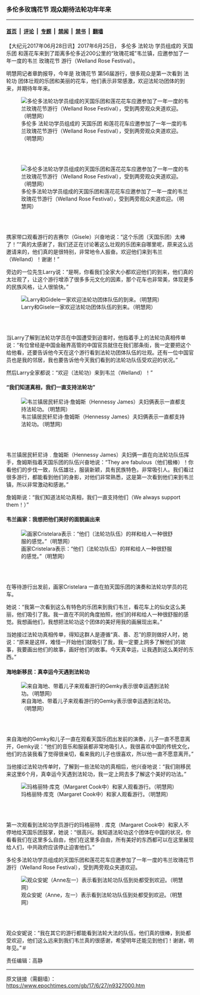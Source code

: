 ### 多伦多玫瑰花节 观众期待法轮功年年来

---

#### [首页](../../../..?n9327000) &nbsp;|&nbsp; [评论](../../../../../epoch-comment?n9327000) &nbsp;|&nbsp; [专题](../../../../../epoch-special?n9327000) &nbsp;|&nbsp; [禁闻](../../../../../epoch-news?n9327000) &nbsp;|&nbsp; [禁书](../../../../../books?n9327000) &nbsp;|&nbsp; [翻墙](https://github.com/gfw-breaker/nogfw/blob/master/README.md?n9327000)


<div class="post_content" id="artbody" itemprop="articleBody">
 <!-- article content begin -->
 <p>
  【大纪元2017年06月28日讯】2017年6月25日，
  <ok href="https://www.epochtimes.com/gb/tag/%E5%A4%9A%E4%BC%A6%E5%A4%9A.html">
   多伦多
  </ok>
  <ok href="https://www.epochtimes.com/gb/tag/%E6%B3%95%E8%BD%AE%E5%8A%9F.html">
   法轮功
  </ok>
  学员组成的
  <ok href="https://www.epochtimes.com/gb/tag/%E5%A4%A9%E5%9B%BD%E4%B9%90%E5%9B%A2.html">
   天国乐团
  </ok>
  和莲花车来到了距离多伦多近200公里的“玫瑰花城”韦兰镇，应邀参加了一年一度的韦兰
  <ok href="https://www.epochtimes.com/gb/tag/%E7%8E%AB%E7%91%B0%E8%8A%B1%E8%8A%82.html">
   玫瑰花节
  </ok>
  游行（Welland Rose Festival）。
 </p>
 <p>
  明慧网记者章韵报导，今年是
  <ok href="https://www.epochtimes.com/gb/tag/%E7%8E%AB%E7%91%B0%E8%8A%B1%E8%8A%82.html">
   玫瑰花节
  </ok>
  第56届游行，很多观众是第一次看到
  <ok href="https://www.epochtimes.com/gb/tag/%E6%B3%95%E8%BD%AE%E5%8A%9F.html">
   法轮功
  </ok>
  团体壮观的乐团和美丽的花车，他们表示非常感激，欢迎法轮功团体的到来，并期待年年来。
 </p>
 <figure aria-describedby="caption-attachment-9327060" class="wp-caption aligncenter" id="attachment_9327060" style="width: 450px">
  <ok href=" https://i.epochtimes.com/assets/uploads/2017/06/2017-6-26-toronto-rose-festival_03-ss-450x191.jpg" rel="noreferrer noopener" target="_blank">
   <img alt="多伦多法轮功学员组成的天国乐团和莲花花车应邀参加了一年一度的韦兰玫瑰花节游行（Welland Rose Festival），受到两旁观众夹道欢迎。（明慧网）" class="size-medium wp-image-9327060" src="https://i.epochtimes.com/assets/uploads/2017/06/2017-6-26-toronto-rose-festival_03-ss-450x191.jpg"/>
  </ok>
  <br/><figcaption class="wp-caption-text" id="caption-attachment-9327060">
   <ok href="https://www.epochtimes.com/gb/tag/%E5%A4%9A%E4%BC%A6%E5%A4%9A.html">
    多伦多
   </ok>
   法轮功学员组成的
   <ok href="https://www.epochtimes.com/gb/tag/%E5%A4%A9%E5%9B%BD%E4%B9%90%E5%9B%A2.html">
    天国乐团
   </ok>
   和莲花花车应邀参加了一年一度的韦兰玫瑰花节游行（Welland Rose Festival），受到两旁观众夹道欢迎。（明慧网）
  </figcaption><br/>
 </figure><br/>
 <figure aria-describedby="caption-attachment-9327061" class="wp-caption aligncenter" id="attachment_9327061" style="width: 450px">
  <ok href=" https://i.epochtimes.com/assets/uploads/2017/06/2017-6-26-toronto-rose-festival_04-ss-450x253.jpg" rel="noreferrer noopener" target="_blank">
   <img alt="多伦多法轮功学员组成的天国乐团和莲花花车应邀参加了一年一度的韦兰玫瑰花节游行（Welland Rose Festival），受到两旁观众夹道欢迎。（明慧网）" class="size-medium wp-image-9327061" src="https://i.epochtimes.com/assets/uploads/2017/06/2017-6-26-toronto-rose-festival_04-ss-450x253.jpg"/>
  </ok>
  <br/><figcaption class="wp-caption-text" id="caption-attachment-9327061">
   多伦多法轮功学员组成的天国乐团和莲花花车应邀参加了一年一度的韦兰玫瑰花节游行（Welland Rose Festival），受到两旁观众夹道欢迎。（明慧网）
  </figcaption><br/>
 </figure><br/>
 <p>
  携家带口观看游行的吉赛尔（Gisele）兴奋地说：“这个乐团（天国乐团）太棒了！”“真的太感谢了，我们还正在讨论著这么壮观的乐团来自哪里呢，原来这么远邀请来的，他们真的是很特别，非常地令人振奋。欢迎他们来到韦兰（Welland）！谢谢！”
 </p>
 <p>
  旁边的一位先生Larry说：“是啊，你看我们全家大小都欢迎他们的到来，他们真的太壮观了，让这个游行增添了很多多元文化的因素，那个花车也非常美，体现更多的民族风格，让人很愉快。”
 </p>
 <figure aria-describedby="caption-attachment-9327062" class="wp-caption aligncenter" id="attachment_9327062" style="width: 450px">
  <ok href=" https://i.epochtimes.com/assets/uploads/2017/06/2017-6-26-toronto-rose-festival_05-ss-450x261.jpg" rel="noreferrer noopener" target="_blank">
   <img alt="Larry和Gidele一家欢迎法轮功团体队伍的到来。（明慧网）" class="size-medium wp-image-9327062" src="https://i.epochtimes.com/assets/uploads/2017/06/2017-6-26-toronto-rose-festival_05-ss-450x261.jpg"/>
  </ok>
  <br/><figcaption class="wp-caption-text" id="caption-attachment-9327062">
   Larry和Gisele一家欢迎法轮功团体队伍的到来。（明慧网）
  </figcaption><br/>
 </figure><br/>
 <p>
  当Larry了解到法轮功学员在中国遭受到迫害时，他指着手上的法轮功真相传单说：“有位曾经是中国金融界高管的中国官员就住在我们那条街，我一定要把这个给他看，还要告诉他今天在这个游行看到法轮功团体队伍的壮观。还有一位中国官员也是我的邻居，我也要告诉他今天我们看到的法轮功队伍受欢迎的状况。”
 </p>
 <p>
  然后Larry全家都说：“欢迎（法轮功）来到韦兰（Welland）！”
 </p>
 <h4>
  <strong>
   “我们知道真相，我们一直支持法轮功”
  </strong>
 </h4>
 <figure aria-describedby="caption-attachment-9327063" class="wp-caption aligncenter" id="attachment_9327063" style="width: 450px">
  <ok href=" https://i.epochtimes.com/assets/uploads/2017/06/2017-6-26-toronto-rose-festival_06-ss-450x343.jpg" rel="noreferrer noopener" target="_blank">
   <img alt="韦兰镇居民轩尼诗·詹姆斯（Hennessy James）夫妇俩表示一直都支持法轮功。（明慧网）" class="wp-image-9327063 size-medium" src="https://i.epochtimes.com/assets/uploads/2017/06/2017-6-26-toronto-rose-festival_06-ss-450x343.jpg"/>
  </ok>
  <br/><figcaption class="wp-caption-text" id="caption-attachment-9327063">
   韦兰镇居民轩尼诗‧詹姆斯（Hennessy James）夫妇俩表示一直都支持法轮功。（明慧网）
  </figcaption><br/>
 </figure><br/>
 <p>
 </p>
 <p>
  韦兰镇居民轩尼诗﹒詹姆斯（Hennessy James）夫妇俩一直在向法轮功队伍挥手，詹姆斯指着天国乐团的队伍兴奋地说：“They are fabulous（他们极棒）！你看他们的步伐一致，队伍雄壮，服装新颖，具有民族特色，非常吸引人。我们看过很多游行，都能看到他们的身影，对他们非常熟悉，这是第一次看到他们来到韦兰镇，所以非常激动和感谢。”
 </p>
 <p>
  詹姆斯说：“我们知道法轮功真相，我们一直支持他们（We always support them！）”
 </p>
 <h4>
  韦兰画家：我想把他们美好的面貌画出来
 </h4>
 <figure aria-describedby="caption-attachment-9327064" class="wp-caption aligncenter" id="attachment_9327064" style="width: 412px">
  <ok href=" https://i.epochtimes.com/assets/uploads/2017/06/2017-6-26-toronto-rose-festival_07-ss.jpg" rel="noreferrer noopener" target="_blank">
   <img alt="画家Cristelara表示：“他们（法轮功队伍）的祥和给人一种很舒服的感觉。”（明慧网）" class="size-full wp-image-9327064" src="https://i.epochtimes.com/assets/uploads/2017/06/2017-6-26-toronto-rose-festival_07-ss.jpg"/>
  </ok>
  <br/><figcaption class="wp-caption-text" id="caption-attachment-9327064">
   画家Cristelara表示：“他们（法轮功队伍）的祥和给人一种很舒服的感觉。”（明慧网）
  </figcaption><br/>
 </figure><br/>
 <p>
  在等待游行出发前，画家Cristelara 一直在拍天国乐团的演奏和法轮功学员的花车。
 </p>
 <p>
  她说：“我第一次看到这么有特色的乐团来到我们韦兰，看花车上的仙女这么美丽，他们吸引了我。我一直在不同的角度拍照，他们的祥和给人一种很舒服的感觉。我想画他们，我想把法轮功这个团体的美好用我的画展现出来。”
 </p>
 <p>
  当她接过法轮功真相传单，得知这群人是遵循“真、善、忍”的原则做好人时，她说：“原来是这样，难怪一开始他们就吸引了我，我一定要上网多了解他们的故事，我要画出他们的故事，画好他们的故事。今天真幸运，让我遇到这么美好的东西。”
 </p>
 <h4>
  海地新移民：真幸运今天遇到法轮功
 </h4>
 <figure aria-describedby="caption-attachment-9327065" class="wp-caption aligncenter" id="attachment_9327065" style="width: 421px">
  <ok href=" https://i.epochtimes.com/assets/uploads/2017/06/2017-6-26-toronto-rose-festival_08-ss.jpg" rel="noreferrer noopener" target="_blank">
   <img alt="来自海地、带着儿子来观看游行的Gemky表示很幸运遇到法轮功。（明慧网）" class="size-full wp-image-9327065" src="https://i.epochtimes.com/assets/uploads/2017/06/2017-6-26-toronto-rose-festival_08-ss.jpg"/>
  </ok>
  <br/><figcaption class="wp-caption-text" id="caption-attachment-9327065">
   来自海地、带着儿子来观看游行的Gemky表示很幸运遇到法轮功。（明慧网）
  </figcaption><br/>
 </figure><br/>
 <p>
  来自海地的Gemky和儿子一直在观看天国乐团出发前的演奏，儿子一直不愿意离开，Gemky说：“他们的音乐和服装都非常地吸引人，我很喜欢中国的传统文化，他们的古装我看了觉得很亲切，看来我的儿子也很喜欢，所以他一直不愿意离开。”
 </p>
 <p>
  当他接过法轮功传单时，了解到一些法轮功的真相后，他兴奋地说：“我们刚移民来这里6个月，真幸运今天遇到法轮功，我一定上网去多了解这个美好的功法。”
 </p>
 <figure aria-describedby="caption-attachment-9327094" class="wp-caption aligncenter" id="attachment_9327094" style="width: 450px">
  <ok href=" https://i.epochtimes.com/assets/uploads/2017/06/2017-6-26-toronto-rose-festival_09-ss-450x253.jpg" rel="noreferrer noopener" target="_blank">
   <img alt="玛格丽特·库克（Margaret Cook中）和家人观看游行。（明慧网）" class="wp-image-9327094 size-medium" src="https://i.epochtimes.com/assets/uploads/2017/06/2017-6-26-toronto-rose-festival_09-ss-450x253.jpg"/>
  </ok>
  <br/><figcaption class="wp-caption-text" id="caption-attachment-9327094">
   玛格丽特‧库克（Margaret Cook中）和家人观看游行。（明慧网）
  </figcaption><br/>
 </figure><br/>
 <p>
  第一次观看到法轮功学员游行的玛格丽特﹒库克（Margaret Cook中）和家人不停地给天国乐团鼓掌，她说：“很高兴。我知道法轮功这个团体在中国的状况，你看看我们在这里多么自由，他们在这里多自由，所有美好的东西都可以在这里展现给人们，中共政府应该停止迫害他们。”
 </p>
 <p>
  多伦多法轮功学员组成的天国乐团和莲花花车应邀参加了一年一度的韦兰玫瑰花节游行（Welland Rose Festival），受到两旁观众夹道欢迎。
 </p>
 <figure aria-describedby="caption-attachment-9327097" class="wp-caption aligncenter" id="attachment_9327097" style="width: 450px">
  <ok href=" https://i.epochtimes.com/assets/uploads/2017/06/2017-6-26-toronto-rose-festival_10-ss-450x389.jpg" rel="noreferrer noopener" target="_blank">
   <img alt="观众安妮（Anne左一）表示看到法轮功队伍到处都受到欢迎。（明慧网）" class="size-medium wp-image-9327097" src="https://i.epochtimes.com/assets/uploads/2017/06/2017-6-26-toronto-rose-festival_10-ss-450x389.jpg"/>
  </ok>
  <br/><figcaption class="wp-caption-text" id="caption-attachment-9327097">
   观众安妮（Anne，左一）表示看到法轮功队伍到处都受到欢迎。（明慧网）
  </figcaption><br/>
 </figure><br/>
 <p>
  观众安妮说：“我在其它的游行都能看到法轮大法的队伍，他们真的很棒，到处都受欢迎，他们这么远来到我们韦兰真的很感谢，希望明年还能见到他们！谢谢，明年见。”＃
 </p>
 <p>
  责任编辑：高静
 </p>
 <!-- article content end -->
 <div id="below_article_ad">
 </div>
</div>


---

原文链接（需翻墙）：https://www.epochtimes.com/gb/17/6/27/n9327000.htm